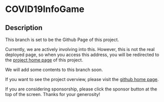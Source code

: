 # COVID19InfoGame

## Description

This branch is set to be the Github Page of this project. 

Currently, we are actively involving into this. However, this is not the real deployed page, so when you access this address, you will be redirected to the [project home page](https://hfyzgameclub.eastasia.cloudapp.azure.com) of this project. 

We will add some contents to this branch soon. 

If you want to see the project overview, please visit the [github home page](https://github.com/Hefei-No-1-Game-Club/COVID19InfoGame). 

If you are considering sponsorship, please click the sponsor button at the top of the screen. Thanks for your generosity! 
